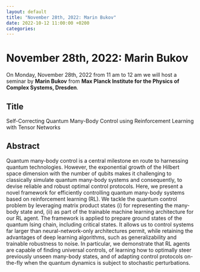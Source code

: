 ```yaml
---
layout: default
title: "November 28th, 2022: Marin Bukov"
date: 2022-10-12 11:00:00 +0200
categories:
---
```


# November 28th, 2022: Marin Bukov

On Monday, November 28th, 2022 from 11 am to 12 am we will host a seminar by **Marin Bukov** from **Max Planck Institute for the Physics of Complex Systems, Dresden**. 

## Title

Self-Correcting Quantum Many-Body Control using Reinforcement Learning with Tensor Networks

## Abstract 

Quantum many-body control is a central milestone en route to harnessing quantum technologies. However, the exponential growth of the Hilbert space dimension with the number of qubits makes it challenging to classically simulate quantum many-body systems and consequently, to devise reliable and robust optimal control protocols. Here, we present a novel framework for efficiently controlling quantum many-body systems based on reinforcement learning (RL). We tackle the quantum control problem by leveraging matrix product states (i) for representing the many-body state and, (ii) as part of the trainable machine learning architecture for our RL agent. The framework is applied to prepare ground states of the quantum Ising chain, including critical states. It allows us to control systems far larger than neural-network-only architectures permit, while retaining the advantages of deep learning algorithms, such as generalizability and trainable robustness to noise. In particular, we demonstrate that RL agents are capable of finding universal controls, of learning how to optimally steer previously unseen many-body states, and of adapting control protocols on-the-fly when the quantum dynamics is subject to stochastic perturbations.




